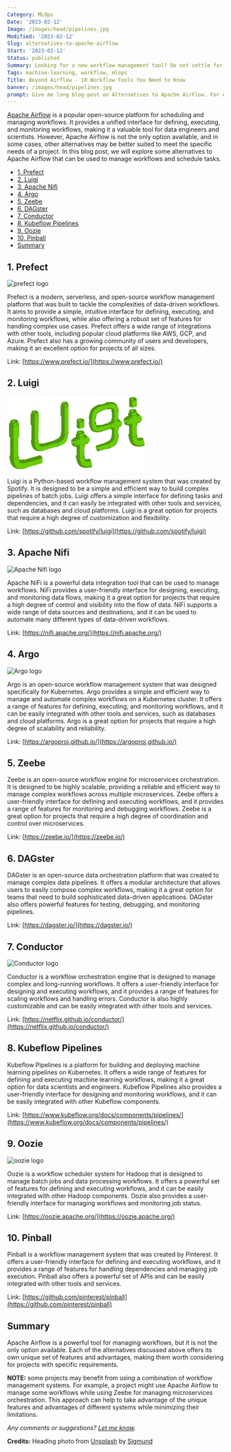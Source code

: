 ```yaml
---
Category: MLOps
Date: '2023-02-12'
Image: /images/head/pipelines.jpg
Modified: '2023-02-12'
Slug: alternatives-to-apache-airflow
Start: '2023-02-12'
Status: published
Summary: Looking for a new workflow management tool? Do not settle for Apache Airflow just because it is popular. Discover 10 cutting-edge alternatives that could be a better fit for your needs.
Tags: machine-learning, workflow, mlops
Title: Beyond Airflow - 10 Workflow Tools You Need to Know
banner: /images/head/pipelines.jpg
prompt: Give me long blog-post on Alternatives to Apache AirFlow. For each tool provide link.
---
```


[Apache Airflow](https://airflow.apache.org/) is a popular open-source platform for scheduling and managing workflows. It provides a unified interface for defining, executing, and monitoring workflows, making it a valuable tool for data engineers and scientists. However, Apache Airflow is not the only option available, and in some cases, other alternatives may be better suited to meet the specific needs of a project. In this blog post, we will explore some alternatives to Apache Airflow that can be used to manage workflows and schedule tasks.

<!-- MarkdownTOC levels="2,3" autolink="true" autoanchor="true" -->

- [1.  Prefect](#1-prefect)
- [2.  Luigi](#2-luigi)
- [3.  Apache Nifi](#3-apache-nifi)
- [4.  Argo](#4-argo)
- [5.  Zeebe](#5-zeebe)
- [6.  DAGster](#6-dagster)
- [7.  Conductor](#7-conductor)
- [8.  Kubeflow Pipelines](#8-kubeflow-pipelines)
- [9.  Oozie](#9-oozie)
- [10.  Pinball](#10-pinball)
- [Summary](#summary)

<!-- /MarkdownTOC -->

<a id="1-prefect"></a>
## 1.  Prefect
![prefect logo](https://d33wubrfki0l68.cloudfront.net/dbca607e3f64720cb471fc40cdb54c68cea5c86d/3ad5f/assets/img/prefect-logo-gradient-white.c4c1e293.svg)

Prefect is a modern, serverless, and open-source workflow management platform that was built to tackle the complexities of data-driven workflows. It aims to provide a simple, intuitive interface for defining, executing, and monitoring workflows, while also offering a robust set of features for handling complex use cases. Prefect offers a wide range of integrations with other tools, including popular cloud platforms like AWS, GCP, and Azure. Prefect also has a growing community of users and developers, making it an excellent option for projects of all sizes.

Link: [https://www.prefect.io/](https://www.prefect.io/)

<a id="2-luigi"></a>
## 2.  Luigi

![luigi logo](https://raw.githubusercontent.com/spotify/luigi/master/doc/luigi.png)

Luigi is a Python-based workflow management system that was created by Spotify. It is designed to be a simple and efficient way to build complex pipelines of batch jobs. Luigi offers a simple interface for defining tasks and dependencies, and it can easily be integrated with other tools and services, such as databases and cloud platforms. Luigi is a great option for projects that require a high degree of customization and flexibility.

Link: [https://github.com/spotify/luigi](https://github.com/spotify/luigi)

<a id="3-apache-nifi"></a>
## 3.  Apache Nifi
![Apache Nifi logo](https://nifi.apache.org/assets/images/apache-nifi-logo.svg)

Apache NiFi is a powerful data integration tool that can be used to manage workflows. NiFi provides a user-friendly interface for designing, executing, and monitoring data flows, making it a great option for projects that require a high degree of control and visibility into the flow of data. NiFi supports a wide range of data sources and destinations, and it can be used to automate many different types of data-driven workflows.

Link: [https://nifi.apache.org/](https://nifi.apache.org/)

<a id="4-argo"></a>
## 4.  Argo
![Argo logo](/images/airflow_alternatives/argo.png)

Argo is an open-source workflow management system that was designed specifically for Kubernetes. Argo provides a simple and efficient way to manage and automate complex workflows on a Kubernetes cluster. It offers a range of features for defining, executing, and monitoring workflows, and it can be easily integrated with other tools and services, such as databases and cloud platforms. Argo is a great option for projects that require a high degree of scalability and reliability.

Link: [https://argoproj.github.io/](https://argoproj.github.io/)

<a id="5-zeebe"></a>
## 5.  Zeebe

Zeebe is an open-source workflow engine for microservices orchestration. It is designed to be highly scalable, providing a reliable and efficient way to manage complex workflows across multiple microservices. Zeebe offers a user-friendly interface for defining and executing workflows, and it provides a range of features for monitoring and debugging workflows. Zeebe is a great option for projects that require a high degree of coordination and control over microservices.

Link: [https://zeebe.io/](https://zeebe.io/)

<a id="6-dagster"></a>
## 6.  DAGster

DAGster is an open-source data orchestration platform that was created to manage complex data pipelines. It offers a modular architecture that allows users to easily compose complex workflows, making it a great option for teams that need to build sophisticated data-driven applications. DAGster also offers powerful features for testing, debugging, and monitoring pipelines.

Link: [https://dagster.io/](https://dagster.io/)

<a id="7-conductor"></a>
## 7.  Conductor
![Conductor logo](https://conductor.netflix.com/img/logo.svg)

Conductor is a workflow orchestration engine that is designed to manage complex and long-running workflows. It offers a user-friendly interface for designing and executing workflows, and it provides a range of features for scaling workflows and handling errors. Conductor is also highly customizable and can be easily integrated with other tools and services.

Link: [https://netflix.github.io/conductor/](https://netflix.github.io/conductor/)

<a id="8-kubeflow-pipelines"></a>
## 8.  Kubeflow Pipelines

Kubeflow Pipelines is a platform for building and deploying machine learning pipelines on Kubernetes. It offers a wide range of features for defining and executing machine learning workflows, making it a great option for data scientists and engineers. Kubeflow Pipelines also provides a user-friendly interface for designing and monitoring workflows, and it can be easily integrated with other Kubeflow components.

Link: [https://www.kubeflow.org/docs/components/pipelines/](https://www.kubeflow.org/docs/components/pipelines/)

<a id="9-oozie"></a>
## 9.  Oozie
![oozie logo](https://oozie.apache.org/images/oozie_200x.png)

Oozie is a workflow scheduler system for Hadoop that is designed to manage batch jobs and data processing workflows. It offers a powerful set of features for defining and executing workflows, and it can be easily integrated with other Hadoop components. Oozie also provides a user-friendly interface for managing workflows and monitoring job status.

Link: [https://oozie.apache.org/](https://oozie.apache.org/)

<a id="10-pinball"></a>
## 10.  Pinball

Pinball is a workflow management system that was created by Pinterest. It offers a user-friendly interface for defining and executing workflows, and it provides a range of features for handling dependencies and managing job execution. Pinball also offers a powerful set of APIs and can be easily integrated with other tools and services.

Link: [https://github.com/pinterest/pinball](https://github.com/pinterest/pinball)


<a id="summary"></a>
## Summary
Apache Airflow is a powerful tool for managing workflows, but it is not the only option available. Each of the alternatives discussed above offers its own unique set of features and advantages, making them worth considering for projects with specific requirements. 

**NOTE:** some projects may benefit from using a combination of workflow management systems. For example, a project might use Apache Airflow to manage some workflows while using Zeebe for managing microservices orchestration. This approach can help to take advantage of the unique features and advantages of different systems while minimizing their limitations.

*Any comments or suggestions? [Let me know](mailto:ksafjan@gmail.com?subject=Blog+post).*


**Credits:**
Heading photo from [Unsplash](https://unsplash.com/photos/4CNNH2KEjhc) by [Sigmund](https://unsplash.com/@sigmund)